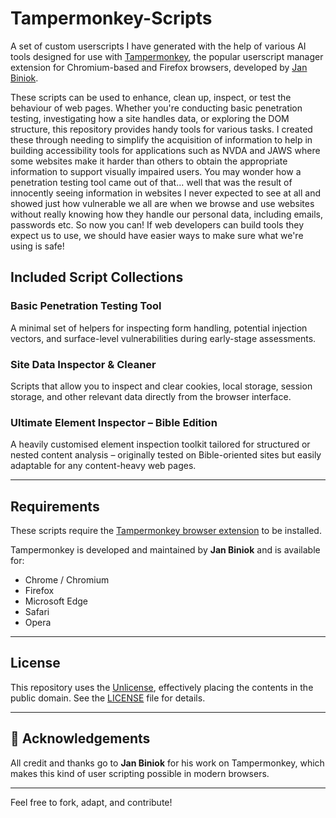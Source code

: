 # Tampermonkey-Scripts

A set of custom userscripts I have generated with the help of various AI tools designed for use with [Tampermonkey](https://www.tampermonkey.net/), the popular userscript manager extension for Chromium-based and Firefox browsers, developed by [Jan Biniok](https://www.linkedin.com/in/janbiniok/).

These scripts can be used to enhance, clean up, inspect, or test the behaviour of web pages. Whether you're conducting basic penetration testing, investigating how a site handles data, or exploring the DOM structure, this repository provides handy tools for various tasks. I created these through needing to simplify the acquisition of information to help in building accessibility tools for applications such as NVDA and JAWS where some websites make it harder than others to obtain the appropriate information to support visually impaired users. You may wonder how a penetration testing tool came out of that... well that was the result of innocently seeing information in websites I never expected to see at all and showed just how vulnerable we all are when we browse and use websites without really knowing how they handle our personal data, including emails, passwords etc. So now you can!  If web developers can build tools they expect us to use, we should have easier ways to make sure what we're using is safe!

## Included Script Collections

### Basic Penetration Testing Tool
A minimal set of helpers for inspecting form handling, potential injection vectors, and surface-level vulnerabilities during early-stage assessments.

### Site Data Inspector & Cleaner
Scripts that allow you to inspect and clear cookies, local storage, session storage, and other relevant data directly from the browser interface.

### Ultimate Element Inspector – Bible Edition
A heavily customised element inspection toolkit tailored for structured or nested content analysis – originally tested on Bible-oriented sites but easily adaptable for any content-heavy web pages.

---

## Requirements

These scripts require the [Tampermonkey browser extension](https://www.tampermonkey.net/) to be installed.

Tampermonkey is developed and maintained by **Jan Biniok** and is available for:

- Chrome / Chromium
- Firefox
- Microsoft Edge
- Safari
- Opera

---

## License

This repository uses the [Unlicense](https://unlicense.org/), effectively placing the contents in the public domain. See the [LICENSE](./LICENSE) file for details.

---

## 🤝 Acknowledgements

All credit and thanks go to **Jan Biniok** for his work on Tampermonkey, which makes this kind of user scripting possible in modern browsers.

---

Feel free to fork, adapt, and contribute!
